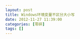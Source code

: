 ```yaml
---
layout: post
title: Windows环境变量不区分大小写
date: 2012-11-27 11:39:00
categories: [零碎]
tags: []
---
```

          